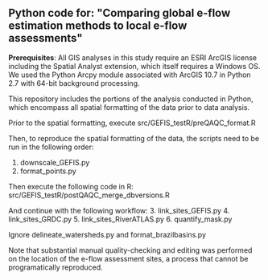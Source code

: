 ## Python code for: "Comparing global e-flow estimation methods to local e-flow assessments"

**Prerequisites**: All GIS analyses in this study require an ESRI ArcGIS license including the Spatial Analyst extension, 
which itself requires a Windows OS. We used the Python Arcpy module associated with ArcGIS 10.7 in Python 2.7 with 
64-bit background processing.

This repository includes the portions of the analysis conducted in Python, which encompass all spatial formatting of the
data prior to data analysis. 

Prior to the spatial formatting, execute src/GEFIS_testR/preQAQC_format.R

Then, to reproduce the spatial formatting of the data, the scripts need to be run in the following order:
1. downscale_GEFIS.py
2. format_points.py

Then execute the following code in R: src/GEFIS_testR/postQAQC_merge_dbversions.R

And continue with the following workflow:
3. link_sites_GEFIS.py
4. link_sites_GRDC.py
5. link_sites_RiverATLAS.py
6. quantify_mask.py

Ignore delineate_watersheds.py and format_brazilbasins.py

Note that substantial manual quality-checking and editing was performed on the location of the e-flow assessment sites, 
a process that cannot be programatically reproduced.